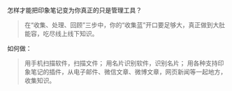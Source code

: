 怎样才能把印象笔记变为你真正的只是管理工具？
> 在“收集、处理、回顾”三步中，你的“收集蓝”开口要足够大，真正做到大肚能容，吃尽线上线下知识。

如何做：
> 用手机扫描软件，扫描文件；
> 用名片识别软件，识别名片；
> 用各种支持印象笔记的插件，从电子邮件、微信文章、微博文章，网页新闻等一起地方，收集知识。




